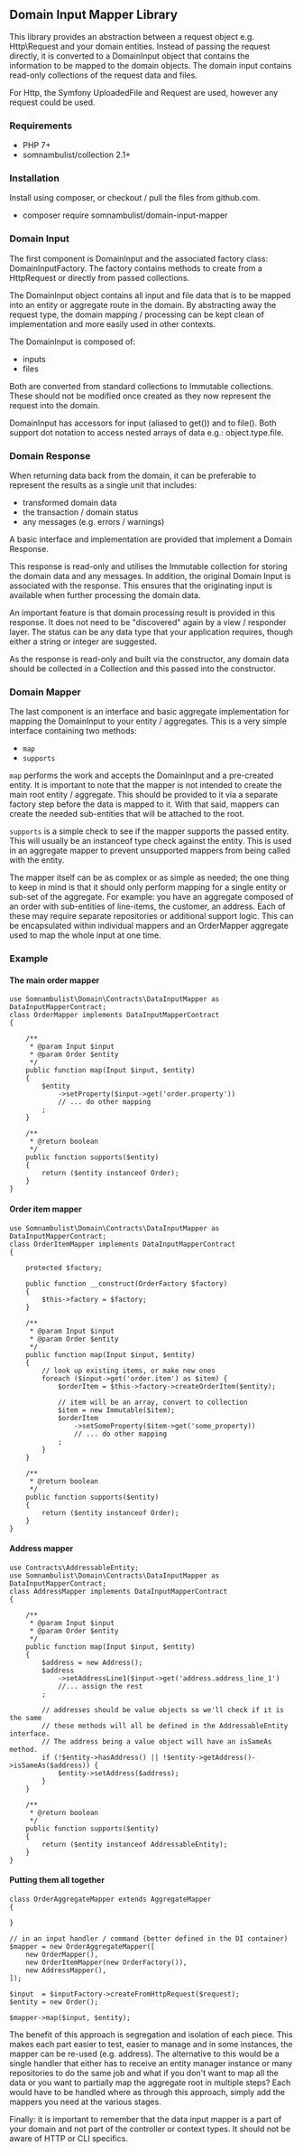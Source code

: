 ## Domain Input Mapper Library

This library provides an abstraction between a request object e.g. Http\Request and your domain entities.
Instead of passing the request directly, it is converted to a DomainInput object that contains the
information to be mapped to the domain objects. The domain input contains read-only collections of the
request data and files.

For Http, the Symfony UploadedFile and Request are used, however any request could be used.

### Requirements

 * PHP 7+
 * somnambulist/collection 2.1+

### Installation

Install using composer, or checkout / pull the files from github.com.

 * composer require somnambulist/domain-input-mapper

### Domain Input

The first component is DomainInput and the associated factory class: DomainInputFactory. The factory
contains methods to create from a HttpRequest or directly from passed collections.

The DomainInput object contains all input and file data that is to be mapped into an entity or
aggregate route in the domain. By abstracting away the request type, the domain mapping / processing
can be kept clean of implementation and more easily used in other contexts.

The DomainInput is composed of:

 * inputs
 * files

Both are converted from standard collections to Immutable collections. These should not be modified
once created as they now represent the request into the domain.

DomainInput has accessors for input (aliased to get()) and to file(). Both support dot notation to
access nested arrays of data e.g.: object.type.file.

### Domain Response

When returning data back from the domain, it can be preferable to represent the results as a single
unit that includes:

 * transformed domain data
 * the transaction / domain status
 * any messages (e.g. errors / warnings)

A basic interface and implementation are provided that implement a Domain Response.

This response is read-only and utilises the Immutable collection for storing the domain data and any
messages. In addition, the original Domain Input is associated with the response. This ensures that
the originating input is available when further processing the domain data.

An important feature is that domain processing result is provided in this response. It does not need
to be "discovered" again by a view / responder layer. The status can be any data type that your
application requires, though either a string or integer are suggested.

As the response is read-only and built via the constructor, any domain data should be collected in
a Collection and this passed into the constructor.

### Domain Mapper

The last component is an interface and basic aggregate implementation for mapping the DomainInput
to your entity / aggregates. This is a very simple interface containing two methods:

 * `map`
 * `supports`

`map` performs the work and accepts the DomainInput and a pre-created entity. It is important to note
that the mapper is not intended to create the main root entity / aggregate. This should be provided
to it via a separate factory step before the data is mapped to it. With that said, mappers can create
the needed sub-entities that will be attached to the root.

`supports` is a simple check to see if the mapper supports the passed entity. This will usually be an
instanceof type check against the entity. This is used in an aggregate mapper to prevent unsupported
mappers from being called with the entity.

The mapper itself can be as complex or as simple as needed; the one thing to keep in mind is that it
should only perform mapping for a single entity or sub-set of the aggregate. For example: you have
an aggregate composed of an order with sub-entities of line-items, the customer, an address. Each of
these may require separate repositories or additional support logic. This can be encapsulated within
individual mappers and an OrderMapper aggregate used to map the whole input at one time.

### Example

#### The main order mapper

    use Somnambulist\Domain\Contracts\DataInputMapper as DataInputMapperContract;
    class OrderMapper implements DataInputMapperContract
    {

        /**
         * @param Input $input
         * @param Order $entity
         */
        public function map(Input $input, $entity)
        {
            $entity
                ->setProperty($input->get('order.property'))
                // ... do other mapping
            ;
        }

        /**
         * @return boolean
         */
        public function supports($entity)
        {
            return ($entity instanceof Order);
        }
    }

#### Order item mapper

    use Somnambulist\Domain\Contracts\DataInputMapper as DataInputMapperContract;
    class OrderItemMapper implements DataInputMapperContract
    {

        protected $factory;

        public function __construct(OrderFactory $factory)
        {
            $this->factory = $factory;
        }

        /**
         * @param Input $input
         * @param Order $entity
         */
        public function map(Input $input, $entity)
        {
            // look up existing items, or make new ones
            foreach ($input->get('order.item') as $item) {
                $orderItem = $this->factory->createOrderItem($entity);

                // item will be an array, convert to collection
                $item = new Immutable($item);
                $orderItem
                    ->setSomeProperty($item->get('some_property))
                    // ... do other mapping
                ;
            }
        }

        /**
         * @return boolean
         */
        public function supports($entity)
        {
            return ($entity instanceof Order);
        }
    }

#### Address mapper

    use Contracts\AddressableEntity;
    use Somnambulist\Domain\Contracts\DataInputMapper as DataInputMapperContract;
    class AddressMapper implements DataInputMapperContract
    {

        /**
         * @param Input $input
         * @param Order $entity
         */
        public function map(Input $input, $entity)
        {
            $address = new Address();
            $address
                ->setAddressLine1($input->get('address.address_line_1')
                //... assign the rest
            ;

            // addresses should be value objects so we'll check if it is the same
            // these methods will all be defined in the AddressableEntity interface.
            // The address being a value object will have an isSameAs method.
            if (!$entity->hasAddress() || !$entity->getAddress()->isSameAs($address)) {
                $entity->setAddress($address);
            }
        }

        /**
         * @return boolean
         */
        public function supports($entity)
        {
            return ($entity instanceof AddressableEntity);
        }
    }

#### Putting them all together

    class OrderAggregateMapper extends AggregateMapper
    {

    }

    // in an input handler / command (better defined in the DI container)
    $mapper = new OrderAggregateMapper([
        new OrderMapper(),
        new OrderItemMapper(new OrderFactory()),
        new AddressMapper(),
    ]);

    $input  = $inputFactory->createFromHttpRequest($request);
    $entity = new Order();

    $mapper->map($input, $entity);

The benefit of this approach is segregation and isolation of each piece. This makes each part
easier to test, easier to manage and in some instances, the mapper can be re-used (e.g. address).
The alternative to this would be a single handler that either has to receive an entity manager
instance or many repositories to do the same job and what if you don't want to map all the data
or you want to partially map the aggregate root in multiple steps? Each would have to be handled
where as through this approach, simply add the mappers you need at the various stages.

Finally: it is important to remember that the data input mapper is a part of your domain and not
part of the controller or context types. It should not be aware of HTTP or CLI specifics.
